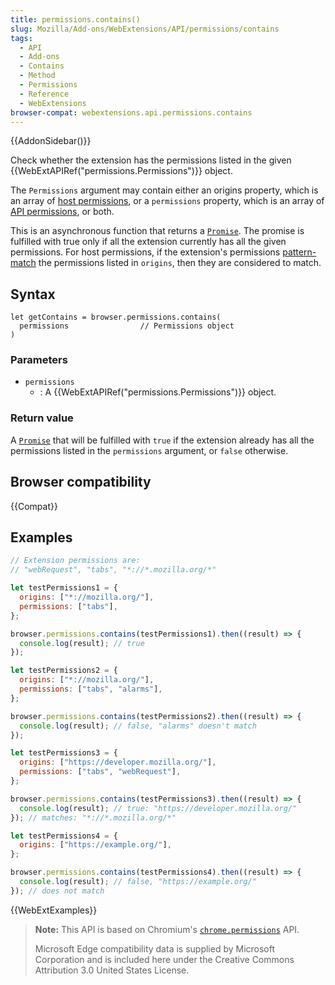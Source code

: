 ```yaml
---
title: permissions.contains()
slug: Mozilla/Add-ons/WebExtensions/API/permissions/contains
tags:
  - API
  - Add-ons
  - Contains
  - Method
  - Permissions
  - Reference
  - WebExtensions
browser-compat: webextensions.api.permissions.contains
---
```


{{AddonSidebar()}}

Check whether the extension has the permissions listed in the given {{WebExtAPIRef("permissions.Permissions")}} object.

The `Permissions` argument may contain either an origins property, which is an array of [host permissions](/en-US/docs/Mozilla/Add-ons/WebExtensions/manifest.json/permissions#host_permissions), or a `permissions` property, which is an array of [API permissions](/en-US/docs/Mozilla/Add-ons/WebExtensions/manifest.json/permissions#api_permissions), or both.

This is an asynchronous function that returns a [`Promise`](/en-US/docs/Web/JavaScript/Reference/Global_Objects/Promise). The promise is fulfilled with true only if all the extension currently has all the given permissions. For host permissions, if the extension's permissions [pattern-match](/en-US/docs/Mozilla/Add-ons/WebExtensions/Match_patterns) the permissions listed in `origins`, then they are considered to match.

## Syntax

```js-nolint
let getContains = browser.permissions.contains(
  permissions                // Permissions object
)
```

### Parameters

- `permissions`
  - : A {{WebExtAPIRef("permissions.Permissions")}} object.

### Return value

A [`Promise`](/en-US/docs/Web/JavaScript/Reference/Global_Objects/Promise) that will be fulfilled with `true` if the extension already has all the permissions listed in the `permissions` argument, or `false` otherwise.

## Browser compatibility

{{Compat}}

## Examples

```js
// Extension permissions are:
// "webRequest", "tabs", "*://*.mozilla.org/*"

let testPermissions1 = {
  origins: ["*://mozilla.org/"],
  permissions: ["tabs"],
};

browser.permissions.contains(testPermissions1).then((result) => {
  console.log(result); // true
});

let testPermissions2 = {
  origins: ["*://mozilla.org/"],
  permissions: ["tabs", "alarms"],
};

browser.permissions.contains(testPermissions2).then((result) => {
  console.log(result); // false, "alarms" doesn't match
});

let testPermissions3 = {
  origins: ["https://developer.mozilla.org/"],
  permissions: ["tabs", "webRequest"],
};

browser.permissions.contains(testPermissions3).then((result) => {
  console.log(result); // true: "https://developer.mozilla.org/"
}); // matches: "*://*.mozilla.org/*"

let testPermissions4 = {
  origins: ["https://example.org/"],
};

browser.permissions.contains(testPermissions4).then((result) => {
  console.log(result); // false, "https://example.org/"
}); // does not match
```

{{WebExtExamples}}

> **Note:** This API is based on Chromium's [`chrome.permissions`](https://developer.chrome.com/docs/extensions/reference/permissions/) API.
>
> Microsoft Edge compatibility data is supplied by Microsoft Corporation and is included here under the Creative Commons Attribution 3.0 United States License.

